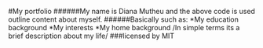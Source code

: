#My portfolio
######My name is Diana Mutheu and the above code is used outline content about myself.
######Basically such as:
*My education background 
*My interests
*My home background
/In simple terms its a brief description about my life/
###licensed by MIT
